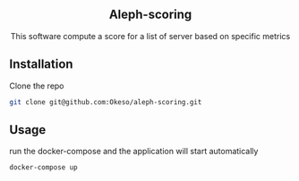 <div align="center">

## Aleph-scoring

This software compute a score for a list of server based on specific metrics

</div>


## Installation

Clone the repo
   ```sh
   git clone git@github.com:Okeso/aleph-scoring.git
   ```

## Usage

run the docker-compose and the application will start automatically
```sh
docker-compose up
```
